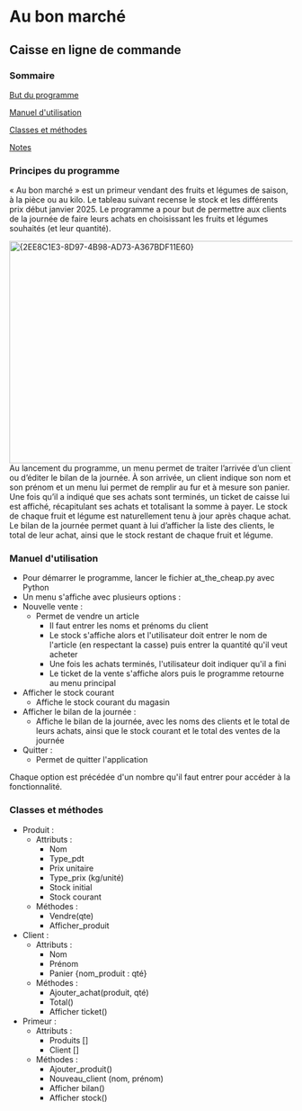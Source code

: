 # Au bon marché
## Caisse en ligne de commande

### Sommaire
[But du programme](#but-du-programme)

[Manuel d'utilisation](#manuel-dutilisation)

[Classes et méthodes](#classes-et-méthodes)

[Notes](#notes)

### Principes du programme

« Au bon marché » est un primeur vendant des fruits et légumes de saison, à la pièce ou au kilo. Le tableau suivant recense le stock et les différents prix début janvier 2025. Le programme a pour but de permettre aux clients de la journée de faire leurs achats en choisissant les fruits et légumes souhaités (et leur quantité).

<img width="866" height="395" alt="{2EE8C1E3-8D97-4B98-AD73-A367BDF11E60}" src="https://github.com/user-attachments/assets/cba6cba3-9e51-472d-8ac0-00928621b09f" />
Au lancement du programme, un menu permet de traiter l’arrivée d’un client ou d’éditer le bilan de la journée. À son arrivée, un client indique son nom et son prénom et un menu lui permet de remplir au fur et à mesure son panier. Une fois qu’il a indiqué que ses achats sont terminés, un ticket de caisse lui est affiché, récapitulant ses achats et totalisant la somme à payer. Le stock de chaque fruit et légume est naturellement tenu à jour après chaque achat. Le bilan de la journée permet quant à lui d’afficher la liste des clients, le total de leur achat, ainsi que le stock restant de chaque fruit et légume.

### Manuel d'utilisation

- Pour démarrer le programme, lancer le fichier at_the_cheap.py avec Python
- Un menu s'affiche avec plusieurs options :
- Nouvelle vente :
	- Permet de vendre un article
		- Il faut entrer les noms et prénoms du client
		- Le stock s'affiche alors et l'utilisateur doit entrer le nom de l'article (en respectant la casse) puis entrer la quantité qu'il veut acheter
		- Une fois les achats terminés, l'utilisateur doit indiquer qu'il a fini
		- Le ticket de la vente s'affiche alors puis le programme retourne au menu principal
- Afficher le stock courant
	- Affiche le stock courant du magasin
- Afficher le bilan de la journée :
	- Affiche le bilan de la journée, avec les noms des clients et le total de leurs achats, ainsi que le stock courant et le total des ventes de la journée
- Quitter :
	- Permet de quitter l'application

Chaque option est précédée d'un nombre qu'il faut entrer pour accéder à la fonctionnalité.


### Classes et méthodes
- Produit :
	- Attributs :
		- Nom
		- Type_pdt
		- Prix unitaire
		- Type_prix (kg/unité)
		- Stock initial
		- Stock courant
	- Méthodes :
		- Vendre(qte)
		- Afficher_produit
- Client :
	- Attributs :
		- Nom
		- Prénom
		- Panier {nom_produit : qté}
	- Méthodes :
		- Ajouter_achat(produit, qté)
		- Total()
		- Afficher ticket()
- Primeur :
	- Attributs :
		- Produits []
		- Client []
	- Méthodes :
		- Ajouter_produit()
		- Nouveau_client (nom, prénom)
		- Afficher bilan()
		- Afficher stock()

